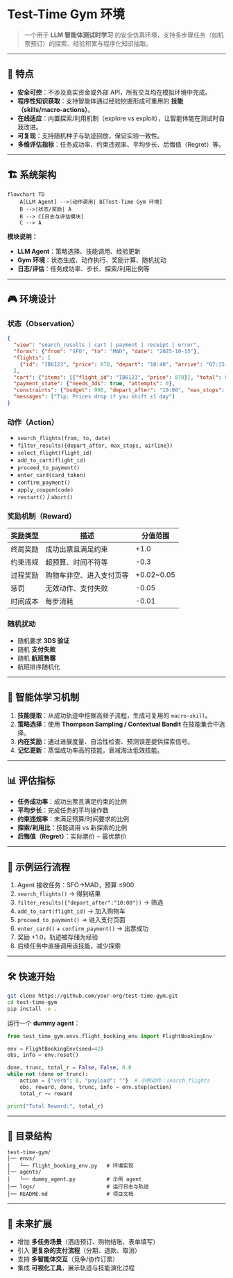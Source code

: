 # Test-Time Gym 环境

> 一个用于 **LLM 智能体测试时学习** 的安全仿真环境，支持多步骤任务（如机票预订）的探索、经验积累与程序化知识抽取。

---

## 🌟 特点

- **安全可控**：不涉及真实资金或外部 API，所有交互均在模拟环境中完成。
- **程序性知识获取**：支持智能体通过经验挖掘形成可重用的 **技能（skills/macro-actions）**。
- **在线适应**：内置探索/利用机制（explore vs exploit），让智能体能在测试时自我改进。
- **可复现**：支持随机种子与轨迹回放，保证实验一致性。
- **多维评估指标**：任务成功率、约束违规率、平均步长、后悔值（Regret）等。

---

## 🏗 系统架构

```mermaid
flowchart TD
    A[LLM Agent] -->|动作调用| B[Test-Time Gym 环境]
    B -->|状态/奖励| A
    B --> C[日志与评估模块]
    C --> A
```

**模块说明：**

- **LLM Agent**：策略选择、技能调用、经验更新
- **Gym 环境**：状态生成、动作执行、奖励计算、随机扰动
- **日志/评估**：任务成功率、步长、探索/利用比例等

---

## 🎮 环境设计

### 状态（Observation）

```json
{
  "view": "search_results | cart | payment | receipt | error",
  "forms": {"from": "SFO", "to": "MAD", "date": "2025-10-15"},
  "flights": [
    {"id": "IB6123", "price": 870, "depart": "10:40", "arrive": "07:15+1", "stops": 1, "airline": "IB"}
  ],
  "cart": {"items": [{"flight_id": "IB6123", "price": 870}], "total": 870},
  "payment_state": {"needs_3ds": true, "attempts": 0},
  "constraints": {"budget": 900, "depart_after": "10:00", "max_stops": 1},
  "messages": ["Tip: Prices drop if you shift ±1 day"]
}
```

### 动作（Action）

- `search_flights(from, to, date)`
- `filter_results({depart_after, max_stops, airline})`
- `select_flight(flight_id)`
- `add_to_cart(flight_id)`
- `proceed_to_payment()`
- `enter_card(card_token)`
- `confirm_payment()`
- `apply_coupon(code)`
- `restart()` / `abort()`

### 奖励机制（Reward）

| 奖励类型        | 描述                          | 分值范围 |
|-----------------|-------------------------------|----------|
| 终局奖励        | 成功出票且满足约束            | +1.0     |
| 约束违规        | 超预算、时间不符等            | -0.3     |
| 过程奖励        | 购物车非空、进入支付页等      | +0.02~0.05 |
| 惩罚            | 无效动作、支付失败            | -0.05    |
| 时间成本        | 每步消耗                      | -0.01    |

### 随机扰动

- 随机要求 **3DS 验证**
- 随机 **支付失败**
- 随机 **航班售罄**
- 航班排序随机化

---

## 🧠 智能体学习机制

1. **技能提取**：从成功轨迹中挖掘高频子流程，生成可复用的 `macro-skill`。
2. **策略选择**：使用 **Thompson Sampling / Contextual Bandit** 在技能集合中选择。
3. **内在奖励**：通过进展度量、自洽性检查、预测误差提供探索信号。
4. **记忆更新**：蒸馏成功率高的技能，衰减淘汰低效技能。

---

## 📊 评估指标

- **任务成功率**：成功出票且满足约束的比例
- **平均步长**：完成任务的平均操作数
- **约束违规率**：未满足预算/时间要求的比例
- **探索/利用比**：技能调用 vs 新探索的比例
- **后悔值（Regret）**：实际票价 − 最优票价

---

## 🚀 示例运行流程

1. Agent 接收任务：SFO→MAD，预算 ≤900
2. `search_flights()` → 得到结果
3. `filter_results({"depart_after":"10:00"})` → 筛选
4. `add_to_cart(flight_id)` → 加入购物车
5. `proceed_to_payment()` → 进入支付页面
6. `enter_card()` + `confirm_payment()` → 出票成功
7. 奖励 +1.0，轨迹被存储为经验
8. 后续任务中直接调用该技能，减少探索

---

## 🛠 快速开始

```bash
git clone https://github.com/your-org/test-time-gym.git
cd test-time-gym
pip install -e .
```

运行一个 **dummy agent**：

```python
from test_time_gym.envs.flight_booking_env import FlightBookingEnv

env = FlightBookingEnv(seed=42)
obs, info = env.reset()

done, trunc, total_r = False, False, 0.0
while not (done or trunc):
    action = {"verb": 0, "payload": ""}  # 示例动作：search_flights
    obs, reward, done, trunc, info = env.step(action)
    total_r += reward

print("Total Reward:", total_r)
```

---

## 📂 目录结构

```
test-time-gym/
│── envs/
│   └── flight_booking_env.py   # 环境实现
│── agents/
│   └── dummy_agent.py          # 示例 agent
│── logs/                       # 运行日志与轨迹
│── README.md                   # 项目文档
```

---

## 📌 未来扩展

- 增加 **多任务场景**（酒店预订、购物结账、表单填写）
- 引入 **更复杂的支付流程**（分期、退款、取消）
- 支持 **多智能体交互**（竞争/协作订票）
- 集成 **可视化工具**，展示轨迹与技能演化过程
